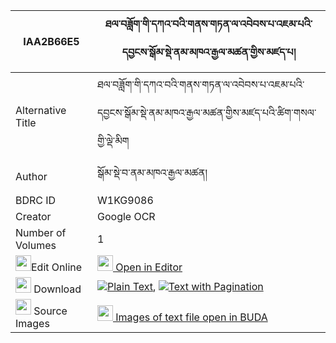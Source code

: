 |IAA2B66E5|ཐལ་བཟློག་གི་དཀའ་བའི་གནས་གཏན་ལ་འབེབས་པ་འཇམ་པའི་དབྱངས་སྒོམ་སྡེ་ནམ་མཁའ་རྒྱལ་མཚན་གྱིས་མཛད་པ། 
| --- | --- 
|Alternative Title |ཐལ་བཟློག་གི་དཀའ་བའི་གནས་གཏན་ལ་འབེབས་པ་འཇམ་པའི་དབྱངས་སྒོམ་སྡེ་ནམ་མཁའ་རྒྱལ་མཚན་གྱིས་མཛད་པའི་ཚིག་གསལ་གྱི་ལྡེ་མིག
|Author| སྒོམ་སྡེ་བ་ནམ་མཁའ་རྒྱལ་མཚན།
|BDRC ID | W1KG9086
|Creator | Google OCR
|Number of Volumes| 1
|<img width="25" src="https://img.icons8.com/color/25/000000/edit-property.png">Edit Online| [<img width="25" src="https://avatars.githubusercontent.com/u/45091458?s=200&v=4"> Open in Editor](http://editor.openpecha.org/IAA2B66E5)
|<img width="25" src="https://img.icons8.com/fluent/48/000000/download-2.png"/>  Download | [![](https://img.icons8.com/color/20/000000/txt.png)Plain Text](https://github.com/Openpecha/IAA2B66E5/releases/download/v1/tal_dok_gi_kawa_i_ne_ten_la_be_plain_IAA2B66E5.zip), [![](https://img.icons8.com/color/20/000000/txt.png)Text with Pagination](https://github.com/Openpecha/IAA2B66E5/releases/download/v1/tal_dok_gi_kawa_i_ne_ten_la_be_pages_IAA2B66E5.zip)
|<img width="25" src="https://img.icons8.com/plasticine/100/000000/pictures-folder.png"/>  Source Images | [<img width="25" src="https://library.bdrc.io/icons/BUDA-small.svg"> Images of text file open in BUDA](https://library.bdrc.io/show/bdr:W1KG9086)